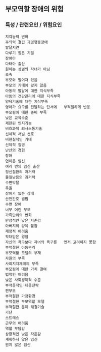 ## 부모역할 장애의 위험



### 특성 / 관련요인 / 위험요인

>   

    지각능력 변화
    주의력 결핍 과잉행동장애
    발달지연
    다루기 힘든 기질
    장애아
    다태아 출산
    원하는 성별의 자녀가 아님
    조숙
    부모와 떨어져 있음
    부모의 기대에 맞지 않음
    아동의 발달에 대한 지식부족
    아동의 건강관리에 대한 지식부족
    양육기술에 대한 지식부족
    영아가 요구를 전달하는 단서에   부적절하게 반응
    부모됨에 대한 준비 부족
    낮은 교육수준
    제한된 인지기능
    비효과적 의사소통기술
    신체적 처벌 선호
    비현실적인 기대
    신체적 질병
    난산의 경험
    장애
    연이은 임신
    여러 번의 임신 출산
    정신질환의 과거력
    물질남용의 과거력
    수면박탈
    우울
    장애가 있는 상태
    산전간호 결핍
    수면 장애
    너무 어린 부모
    가족단위의 변화
    만성적인 낮은 자존감
    아버지의 양육 불참
    재정적 어려움
    학대받은 경험
    자신의 욕구보다 자녀의 욕구를   먼저 고려하지 못함
    부적절한 아동관리
    부모역할 모델의 부재
    자원의 부족
    사회지지체계의 부족
    부모됨에 대한 가치 결여
    법적인 어려움
    낮은 사회경제적 수준
    부적응적인 대응전략
    편부모
    부적절한 가정환경
    부적절한 부모역할 모델
    부적절한 문제 해결기술
    가난
    스트레스
    근무의 어려움
    역할 부담감
    상황적인 낮은 자존감
    계획하지 않은 임신
    원치 않은 임신
